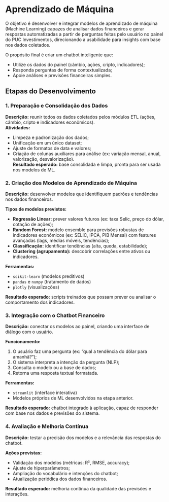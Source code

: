 # Aprendizado de Máquina  

O objetivo é desenvolver e integrar modelos de aprendizado de máquina (Machine Learning) capazes de analisar dados financeiros e gerar respostas automatizadas a partir de perguntas feitas pelo usuário no painel do PUC Investimentos, direcionando a usabilidade para insights com base nos dados coletados.

O propósito final é criar um chatbot inteligente que:
- Utilize os dados do painel (câmbio, ações, cripto, indicadores);
- Responda perguntas de forma contextualizada;
- Apoie análises e previsões financeiras simples.

## Etapas do Desenvolvimento

### 1. Preparação e Consolidação dos Dados
**Descrição:** reunir todos os dados coletados pelos módulos ETL (ações, câmbio, cripto e indicadores econômicos).  
**Atividades:**
- Limpeza e padronização dos dados;
- Unificação em um único dataset;
- Ajuste de formatos de data e valores;
- Criação de colunas auxiliares para análise (ex: variação mensal, anual, valorização, desvalorização).  
**Resultado esperado:** base consolidada e limpa, pronta para ser usada nos modelos de ML.

### 2. Criação dos Modelos de Aprendizado de Máquina
**Descrição:** desenvolver modelos que identifiquem padrões e tendências nos dados financeiros.  

**Tipos de modelos previstos:**
- **Regressão Linear:** prever valores futuros (ex: taxa Selic, preço do dólar, cotação de ações);
- **Random Forest:** modelo ensemble para previsões robustas de indicadores econômicos (ex: SELIC, IPCA, PIB Mensal) com features avançadas (lags, médias móveis, tendências);
- **Classificação:** identificar tendências (alta, queda, estabilidade);
- **Clustering (agrupamento):** descobrir correlações entre ativos ou indicadores.  

**Ferramentas:**
- `scikit-learn` (modelos preditivos)
- `pandas` e `numpy` (tratamento de dados)
- `plotly` (visualizações)

**Resultado esperado:** scripts treinados que possam prever ou analisar o comportamento dos indicadores.

### 3. Integração com o Chatbot Financeiro
**Descrição:** conectar os modelos ao painel, criando uma interface de diálogo com o usuário.  

**Funcionamento:**
1. O usuário faz uma pergunta (ex: “qual a tendência do dólar para amanhã?”);  
2. O sistema interpreta a intenção da pergunta (NLP);  
3. Consulta o modelo ou a base de dados;  
4. Retorna uma resposta textual formatada.  

**Ferramentas:**
- `streamlit` (interface interativa)
- Modelos próprios de ML desenvolvidos na etapa anterior.  

**Resultado esperado:** chatbot integrado à aplicação, capaz de responder com base nos dados e previsões do sistema.

### 4. Avaliação e Melhoria Contínua
**Descrição:** testar a precisão dos modelos e a relevância das respostas do chatbot.  

**Ações previstas:**
- Validação dos modelos (métricas: R², RMSE, accuracy);
- Ajuste de hiperparâmetros;
- Ampliação do vocabulário e intenções do chatbot;
- Atualização periódica dos dados financeiros.  

**Resultado esperado:** melhoria contínua da qualidade das previsões e interações.
